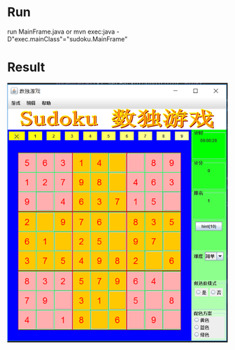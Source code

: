 # Run
run MainFrame.java
or mvn exec:java -D"exec.mainClass"="sudoku.MainFrame"

# Result
![Capture](doc/Capture.PNG)